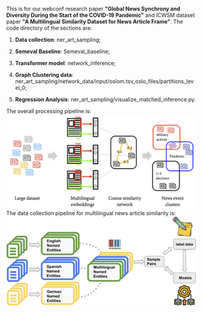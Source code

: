 This is for our webconf research paper **"Global News Synchrony and Diversity During the Start of the COVID-19 Pandemic"** and ICWSM dataset paper **"A Multilingual Similarity Dataset for News Article Frame"**. The code directory of the sections are: 

1. **Data collection**: ner_art_sampling;

2. **Semeval Baseline**: Semeval_baseline;

2. **Transformer model**: network_inference; 

3. **Graph Clustering data**: ner_art_sampling/network_data/input/oslom.tsv_oslo_files/partitions_level_0;

4. **Regression Analysis**: ner_art_sampling/visualize_matched_inference.py.

The overall processing pipeline is:
![image](https://github.com/social-info-lab/global_news_synchrony/blob/main/img/pipeline.png)
The data collection pipeline for multilingual news article similarity is:
![image](https://github.com/social-info-lab/global_news_synchrony/blob/main/img/data_collection_pipeline.png)


